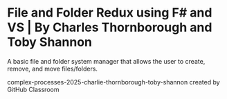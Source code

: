# File and Folder Redux using F# and VS | By Charles Thornborough and Toby Shannon
A basic file and folder system manager that allows the user to create, remove, and move files/folders.

complex-processes-2025-charlie-thornborough-toby-shannon created by GitHub Classroom

